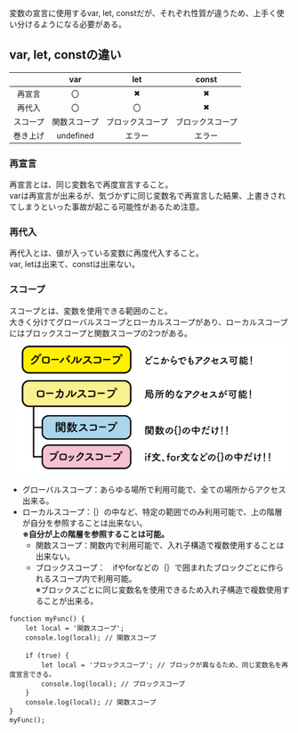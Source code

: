 変数の宣言に使用するvar, let, constだが、それぞれ性質が違うため、上手く使い分けるようになる必要がある。  
## var, let, constの違い  
|          | var          | let              | const            | 
| :--------: | :------------: |  :------------:  |  :------------:  | 
| 再宣言   | 〇           | ✖               | ✖               | 
| 再代入   | 〇           | 〇               | ✖               | 
| スコープ | 関数スコープ | ブロックスコープ | ブロックスコープ | 
| 巻き上げ | undefined    | エラー           | エラー           | 
### 再宣言
再宣言とは、同じ変数名で再度宣言すること。  
varは再宣言が出来るが、気づかずに同じ変数名で再宣言した結果、上書きされてしまうといった事故が起こる可能性があるため注意。

###  再代入
再代入とは、値が入っている変数に再度代入すること。  
var, letは出来て、constは出来ない。

### スコープ
スコープとは、変数を使用できる範囲のこと。  
大きく分けてグローバルスコープとローカルスコープがあり、ローカルスコープにはブロックスコープと関数スコープの2つがある。
![scope](https://github.com/uchas0120/TIL/blob/main/images/scope.png)
- グローバルスコープ：あらゆる場所で利用可能で、全ての場所からアクセス出来る。
- ローカルスコープ：｛｝の中など、特定の範囲でのみ利用可能で、上の階層が自分を参照することは出来ない。  
  **※自分が上の階層を参照することは可能。**
  - 関数スコープ：関数内で利用可能で、入れ子構造で複数使用することは出来ない。
  - ブロックスコープ：　ifやforなどの｛｝で囲まれたブロックごとに作られるスコープ内で利用可能。  
※ブロックスごとに同じ変数名を使用できるため入れ子構造で複数使用することが出来る。
```
function myFunc() {
    let local = '関数スコープ';
    console.log(local); // 関数スコープ

    if (true) {
        let local = 'ブロックスコープ'; // ブロックが異なるため、同じ変数名を再度宣言できる。
        console.log(local); // ブロックスコープ
    }
    console.log(local); // 関数スコープ
}
myFunc();
```

